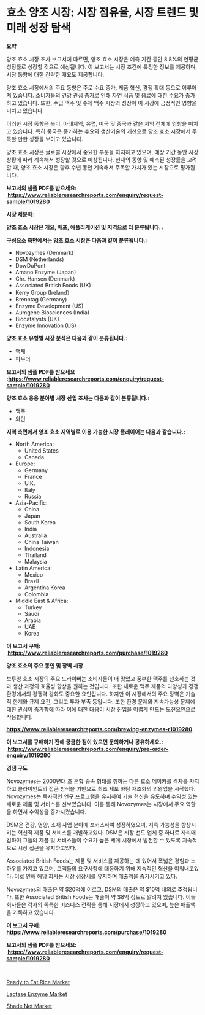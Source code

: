 <p><h1>효소 양조 시장: 시장 점유율, 시장 트렌드 및 미래 성장 탐색</h1></p><p><strong>요약</strong></p>
<p><p>양조 효소 시장 조사 보고서에 따르면, 양조 효소 시장은 예측 기간 동안 8.8%의 연평균 성장률로 성장할 것으로 예상됩니다. 이 보고서는 시장 조건에 특정한 정보를 제공하며, 시장 동향에 대한 간략한 개요도 제공합니다.</p><p>양조 효소 시장에서의 주요 동향은 주로 수요 증가, 제품 혁신, 경쟁 확대 등으로 이루어져 있습니다. 소비자들의 건강 관심 증가로 인해 자연 식품 및 음료에 대한 수요가 증가하고 있습니다. 또한, 수입 맥주 및 수제 맥주 시장의 성장이 이 시장에 긍정적인 영향을 미치고 있습니다.</p><p>이러한 시장 동향은 북미, 아태지역, 유럽, 미국 및 중국과 같은 지역 전체에 영향을 미치고 있습니다. 특히 중국은 증가하는 수요와 생산기술의 개선으로 양조 효소 시장에서 주목할 만한 성장을 보이고 있습니다.</p><p>양조 효소 시장은 글로벌 시장에서 중요한 부분을 차지하고 있으며, 예상 기간 동안 시장 상황에 따라 계속해서 성장할 것으로 예상됩니다. 현재의 동향 및 예측된 성장률을 고려할 때, 양조 효소 시장은 향후 수년 동안 계속해서 주목할 가치가 있는 시장으로 평가됩니다.</p></p>
<p><strong>보고서의 샘플 PDF를 받으세요: &nbsp;<a href="https://www.reliableresearchreports.com/enquiry/request-sample/1019280">https://www.reliableresearchreports.com/enquiry/request-sample/1019280</a></strong></p>
<p><strong>시장 세분화:</strong></p>
<p><strong> 양조 효소 시장은 개요, 배포, 애플리케이션 및 지역으로 더 분류됩니다. :</strong></p>
<p><strong>구성요소 측면에서는 양조 효소 시장은 다음과 같이 분류됩니다.:</strong></p>
<p><ul><li>Novozymes (Denmark)</li><li>DSM (Netherlands)</li><li>DowDuPont</li><li>Amano Enzyme (Japan)</li><li>Chr. Hansen (Denmark)</li><li>Associated British Foods (UK)</li><li>Kerry Group (Ireland）</li><li>Brenntag (Germany)</li><li>Enzyme Development (US)</li><li>Aumgene Biosciences (India)</li><li>Biocatalysts (UK)</li><li>Enzyme Innovation (US)</li></ul></p>
<p><strong> 양조 효소 유형별 시장 분석은 다음과 같이 분류됩니다.:</strong></p>
<p><ul><li>액체</li><li>파우더</li></ul></p>
<p><strong>보고서의 샘플 PDF를 받으세요 :<a href="https://www.reliableresearchreports.com/enquiry/request-sample/1019280">https://www.reliableresearchreports.com/enquiry/request-sample/1019280</a></strong></p>
<p><strong> 양조 효소 응용 분야별 시장 산업 조사는 다음과 같이 분류됩니다.:</strong></p>
<p><ul><li>맥주</li><li>와인</li></ul></p>
<p><strong>지역 측면에서 양조 효소 지역별로 이용 가능한 시장 플레이어는 다음과 같습니다.:</strong></p>
<p><ul>
    <li>
        North America:
        <ul>
            <li>United States</li>
            <li>Canada</li>
        </ul>
    </li>
    <li>
        Europe:
        <ul>
            <li>Germany</li>
            <li>France</li>
            <li>U.K.</li>
            <li>Italy</li>
            <li>Russia</li>
        </ul>
    </li>
    <li>
        Asia-Pacific:
        <ul>
            <li>China</li>
            <li>Japan</li>
            <li>South Korea</li>
            <li>India</li>
            <li>Australia</li>
            <li>China Taiwan</li>
            <li>Indonesia</li>
            <li>Thailand</li>
            <li>Malaysia</li>
        </ul>
    </li>
    <li>
        Latin America:
        <ul>
            <li>Mexico</li>
            <li>Brazil</li>
            <li>Argentina Korea</li>
            <li>Colombia</li>
        </ul>
    </li>
    <li>
        Middle East & Africa:
        <ul>
            <li>Turkey</li>
            <li>Saudi</li>
            <li>Arabia</li>
            <li>UAE</li>
            <li>Korea</li>
        </ul>
    </li>
    </ul></p>
<p><strong>이 보고서 구매: &nbsp;<a href="https://www.reliableresearchreports.com/purchase/1019280">https://www.reliableresearchreports.com/purchase/1019280</a></strong></p>
<p><strong>양조 효소의 주요 동인 및 장벽 시장</strong></p>
<p><p>브루잉 효소 시장의 주요 드라이버는 소비자들이 더 맛있고 풍부한 맥주를 선호하는 것과 생산 과정의 효율성 향상을 원하는 것입니다. 또한 새로운 맥주 제품의 다양성과 경쟁 환경에서의 경쟁력 강화도 중요한 요인입니다. 하지만 이 시장에서의 주요 장벽은 기술적 한계와 규제 요건, 그리고 투자 부족 등입니다. 또한 환경 문제와 지속가능성 문제에 대한 관심이 증가함에 따라 이에 대한 대응이 시장 진입을 어렵게 만드는 도전요인으로 작용합니다.</p></p>
<p><strong><a href="https://www.reliableresearchreports.com/brewing-enzymes-r1019280">https://www.reliableresearchreports.com/brewing-enzymes-r1019280</a></strong></p>
<p><strong>이 보고서를 구매하기 전에 궁금한 점이 있으면 문의하거나 공유하세요.: &nbsp;<a href="https://www.reliableresearchreports.com/enquiry/pre-order-enquiry/1019280">https://www.reliableresearchreports.com/enquiry/pre-order-enquiry/1019280</a></strong></p>
<p><strong>경쟁 구도</strong></p>
<p><p>Novozymes는 2000년대 초 혼합 종속 형태를 취하는 다른 효소 메이커를 격차를 차지하고 클라이언트의 접근 방식을 기반으로 최초 세포 바탕 재조화의 의왕업을 시작했다.  Novozymes는 독자적인 연구 프로그램을 유지하여 기술 혁신을 유도하며 수익성 있는 새로운 제품 및 서비스를 선보였습니다. 이를 통해 Novozymes는 시장에서 주요 역할을 하면서 수익성을 증가시켰습니다.</p><p>DSM은 건강, 영양, 소재 사업 분야에 포커스하여 성장하였으며, 지속 가능성을 향상시키는 혁신적 제품 및 서비스를 개발하고있다. DSM은 시장 선도 업체 중 하나로 자리매김하여 그들의 제품 및 서비스들이 수요가 높은 세계 시장에서 발전할 수 있도록 지속적으로 시장 접근을 유지하고있다.</p><p>Associated British Foods는 제품 및 서비스를 제공하는 데 있어서 폭넓은 경험과 노하우를 가지고 있으며, 고객들의 요구사항에 대응하기 위해 지속적인 혁신을 이뤄내고있다. 이로 인해 해당 회사는 시장 성장세를 유지하며 매출액을 증가시키고 있다.</p><p>Novozymes의 매출은 약 $20억에 이르고, DSM의 매출은 약 $10억 내외로 추정됩니다. 또한 Associated British Foods는 매출이 약 $8억 정도로 알려져 있습니다. 이들 회사들은 각자의 독특한 비즈니스 전략을 통해 시장에서 성장하고 있으며, 높은 매출액을 기록하고 있습니다.</p></p>
<p><strong>이 보고서 구매: &nbsp; <a href="https://www.reliableresearchreports.com/purchase/1019280">https://www.reliableresearchreports.com/purchase/1019280</a></strong></p>
<p><strong>보고서의 샘플 PDF를 받으세요: &nbsp;<a href="https://www.reliableresearchreports.com/enquiry/request-sample/1019280">https://www.reliableresearchreports.com/enquiry/request-sample/1019280</a></strong><strong></strong></p>
<p>&nbsp;</p>
<p><p><a href="https://github.com/ChiragRP21/Market-Research-Report-List-4/blob/main/ready-to-eat-rice-market.md">Ready to Eat Rice Market</a></p><p><a href="https://funky-papaya-cf4.notion.site/Lactase-Enzyme-Market-Size-Furnishes-Valuable-Information-Encompassing-Market-Share-Market-Trends--9216d61aca04499a879f9b3aff51d03d">Lactase Enzyme Market</a></p><p><a href="https://confirmed-shield-e13.notion.site/Shade-Net-Market-Size-Evaluating-its-Market-Trends-Growth-and-Projections-2024-2031-2ecb0f25f0a64df9851438b0e034e631">Shade Net Market</a></p></p>